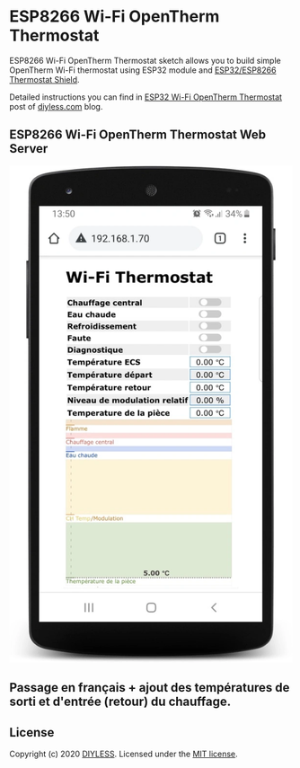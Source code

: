 # ESP8266 Wi-Fi OpenTherm Thermostat

ESP8266 Wi-Fi OpenTherm Thermostat sketch allows you to build simple OpenTherm Wi-Fi thermostat using ESP32 module and [ESP32/ESP8266 Thermostat Shield](https://diyless.com/product/esp8266-thermostat-shield).

Detailed instructions you can find in [ESP32 Wi-Fi OpenTherm Thermostat](https://diyless.com/blog/esp32-wifi-thermostat) post of [diyless.com](https://diyless.com/Blog) blog.

## ESP8266 Wi-Fi OpenTherm Thermostat Web Server
![ESP8266 Wi-Fi OpenTherm Thermostat Web Server](esp8266-wifi-thermostat-web-server.webp)

## Passage en français + ajout des températures de sorti et d'entrée (retour) du chauffage.

## License
Copyright (c) 2020 [DIYLESS](http://diyless.com/). Licensed under the [MIT license](/LICENSE?raw=true).

